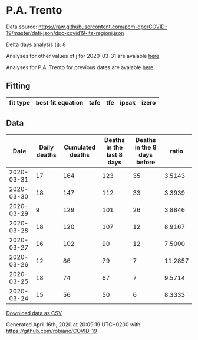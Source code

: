 # P.A. Trento

Data source: https://raw.githubusercontent.com/pcm-dpc/COVID-19/master/dati-json/dpc-covid19-ita-regioni.json

Delta days analysis (j): 8

Analyses for other values of j for 2020-03-31 are avalable [here](../2020-03-31/README.md)

Analyses for P.A. Trento for previous dates are avalable [here](../README.md)

## Fitting 
|fit type|best fit equation|tafe|tfe|ipeak|izero|
|-------|-----|--------|------|---|---|

## Data
|Date|Daily deaths|Cumulated deaths|Deaths in the last 8 days|Deaths in the 8 days before|ratio|
|----|----------|-----------|-------|--------------------|-----|
|2020-03-31|17|164|123|35|3.5143|
|2020-03-30|18|147|112|33|3.3939|
|2020-03-29|9|129|101|26|3.8846|
|2020-03-28|18|120|107|12|8.9167|
|2020-03-27|16|102|90|12|7.5000|
|2020-03-26|12|86|79|7|11.2857|
|2020-03-25|18|74|67|7|9.5714|
|2020-03-24|15|56|50|6|8.3333|

[Download data as CSV](COVID-19_p.a._trento_j8_2020-03-31.csv)

Generated April 16th, 2020 at 20:09:19 UTC+0200 with https://github.com/robianc/COVID-19
